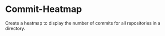 # Commit-Heatmap
Create a heatmap to display the number of commits for all repositories in a directory.
